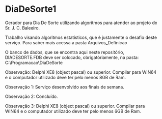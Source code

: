 # DiaDeSorte1
Gerador para Dia De Sorte utilizando algoritmos para atender ao projeto do Sr. J. C. Baleeiro.

Trabalho visando algoritmos estatísticos, que é justamente o desafio deste serviço. Para saber mais acessa a pasta Arquivos_Definicao

O banco de dados, que se encontra aqui neste repositório,  DIADESORTE.FDB deve ser colocado, obrigatóriamente, na pasta: C:\Programacao\DiaDeSorte


Observação: Delphi XE8 (object pascal) ou superior. Compilar para WIN64 e o computador utilizado deve ter pelo menos 8GB de Ram.

Observação 1: Serviço desenvolvido aos finais de semana.

Observação 2: Concluído.

Observação 3: Delphi XE8 (object pascal) ou superior. Compilar para WIN64 e o computador utilizado deve ter pelo menos 6GB de Ram.
